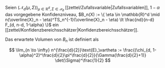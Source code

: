 Seien $(\mathcal{N}_d(\mu, \Sigma))_{\mu \in \mathbb{R}^d, \Sigma \in \mathcal{P}_d}$ [[zettel/Zufallsvariable|Zufallsvariablen]], $1-\alpha$ das vorgegebene Konfidenzniveau, $B_n(X) := \{ \eta \in \mathbb{R}^d \mid n(\overline{X}_n - \eta)^TS_n^{-1}(\overline{X}_n - \eta) \lt \frac{nd}{n-d} F_{d, n-d, 1-\alpha} \}$ ein [[zettel/Konfidenzbereichsschätzer|Konfidenzbereichsschätzer]].

Das erwartete Volumen von $B_n$ ist definiert als

$$
	\lim_{n \to \infty} n^{\frac{d}{2}}\text{E}_\vartheta := \frac{(\chi_{d, 1-\alpha}^2)^\frac{d}{2}\pi^\frac{d}{2}}{\Gamma(\frac{d}{2}+1)} \det(\Sigma)^\frac{1}{2}
$$